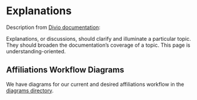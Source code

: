# Explanations

Description from
[Divio documentation](https://docs.divio.com/documentation-system/explanation/):

Explanations, or discussions, should clarify and illuminate a particular topic.
They should broaden the documentation’s coverage of a topic. This page is
understanding-oriented.

## Affiliations Workflow Diagrams

We have diagrams for our current and desired affiliations workflow in the
[diagrams directory](./diagrams).
